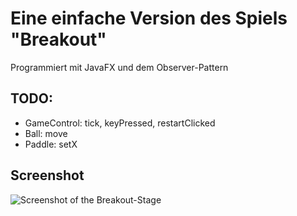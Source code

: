 # Eine einfache Version des Spiels "Breakout"
Programmiert mit JavaFX und dem Observer-Pattern


## TODO:
* GameControl: tick, keyPressed, restartClicked 
* Ball: move
* Paddle: setX

## Screenshot
![Screenshot of the Breakout-Stage](https://github.com/hrwagner/breakoutBluej/blob/main/screenshot.png)
